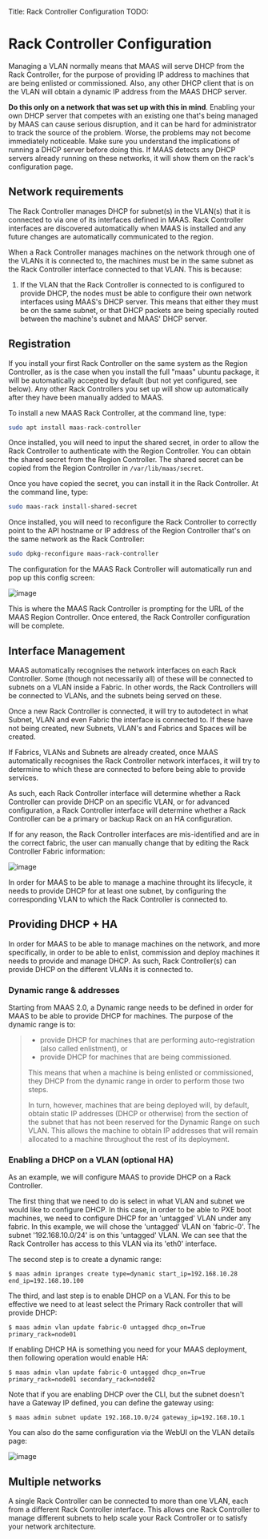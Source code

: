 Title: Rack Controller Configuration
TODO:

# Rack Controller Configuration

Managing a VLAN normally means that MAAS will serve DHCP from the Rack
Controller, for the purpose of providing IP address to machines that are being
enlisted or commissioned. Also, any other DHCP client that is on the VLAN will
obtain a dynamic IP address from the MAAS DHCP server.

**Do this only on a network that was set up with this in mind**. Enabling your
own DHCP server that competes with an existing one that's being managed by
MAAS can cause serious disruption, and it can be hard for administrator to
track the source of the problem. Worse, the problems may not become
immediately noticeable. Make sure you understand the implications of running a
DHCP server before doing this. If MAAS detects any DHCP servers already
running on these networks, it will show them on the rack's configuration page.

## Network requirements

The Rack Controller manages DHCP for subnet(s) in the VLAN(s) that it is
connected to via one of its interfaces defined in MAAS. Rack Controller
interfaces are discovered automatically when MAAS is installed and any
future changes are automatically communicated to the region.

When a Rack Controller manages machines on the network through one of the
VLANs it is connected to, the machines must be in the same subnet as the Rack
Controller interface connected to that VLAN. This is because:

1.  If the VLAN that the Rack Controller is connected to is configured to
    provide DHCP, the nodes must be able to configure their own network
    interfaces using MAAS's DHCP server. This means that either they must be
    on the same subnet, or that DHCP packets are being specially routed
    between the machine's subnet and MAAS' DHCP server.

## Registration

If you install your first Rack Controller on the same system as the Region
Controller, as is the case when you install the full "maas" ubuntu package, it
will be automatically accepted by default (but not yet configured, see below).
Any other Rack Controllers you set up will show up automatically after they
have been manually added to MAAS.

To install a new MAAS Rack Controller, at the command line, type:

```bash
sudo apt install maas-rack-controller
```

Once installed, you will need to input the shared secret, in order to allow
the Rack Controller to authenticate with the Region Controller. You can obtain
the shared secret from the Region Controller. The shared secret can be copied
from the Region Controller in `/var/lib/maas/secret`.

Once you have copied the secret, you can install it in the Rack Controller. At
the command line, type:

```bash
sudo maas-rack install-shared-secret
```

Once installed, you will need to reconfigure the Rack Controller to correctly
point to the API hostname or IP address of the Region Controller that's on the
same network as the Rack Controller:

```bash
sudo dpkg-reconfigure maas-rack-controller
```

The configuration for the MAAS Rack Controller will automatically run and pop
up this config screen:

![image](./media/install_cluster-config.png)

This is where the MAAS Rack Controller is prompting for the URL of the MAAS
Region Controller. Once entered, the Rack Controller configuration will be
complete.

## Interface Management

MAAS automatically recognises the network interfaces on each Rack Controller.
Some (though not necessarily all) of these will be connected to subnets on a
VLAN inside a Fabric. In other words, the Rack Controllers will be connected
to VLANs, and the subnets being served on these.

Once a new Rack Controller is connected, it will try to autodetect in what
Subnet, VLAN and even Fabric the interface is connected to. If these have not
being created, new Subnets, VLAN's and Fabrics and Spaces will be created.

If Fabrics, VLANs and Subnets are already created, once MAAS automatically
recognises the Rack Controller network interfaces, it will try to determine to
which these are connected to before being able to provide services.

As such, each Rack Controller interface will determine whether a Rack
Controller can provide DHCP on an specific VLAN, or for advanced
configuration, a Rack Controller interface will determine whether a Rack
Controller can be a primary or backup Rack on an HA configuration.

If for any reason, the Rack Controller interfaces are mis-identified and are
in the correct fabric, the user can manually change that by editing the Rack
Controller Fabric information:

![image](./media/rack-interface-edit.png)

In order for MAAS to be able to manage a machine throught its lifecycle, it
needs to provide DHCP for at least one subnet, by configuring the
corresponding VLAN to which the Rack Controller is connected to.

## Providing DHCP + HA

In order for MAAS to be able to manage machines on the network, and more
specifically, in order to be able to enlist, commission and deploy machines it
needs to provide and manage DHCP. As such, Rack Controller(s) can provide DHCP
on the different VLANs it is connected to.

### Dynamic range & addresses

Starting from MAAS 2.0, a Dynamic range needs to be defined in order for MAAS
to be able to provide DHCP for machines. The purpose of the dynamic range is
to:

> -   provide DHCP for machines that are performing auto-registration (also
>     called enlistment), or
> -   provide DHCP for machines that are being commissioned.
>
> This means that when a machine is being enlisted or commissioned, they DHCP
> from the dynamic range in order to perform those two steps.
>
> In turn, however, machines that are being deployed will, by default, obtain
> static IP addresses (DHCP or otherwise) from the section of the subnet that
> has not been reserved for the Dynamic Range on such VLAN. This allows the
> machine to obtain IP addresses that will remain allocated to a machine
> throughout the rest of its deployment.

### Enabling a DHCP on a VLAN (optional HA)

As an example, we will configure MAAS to provide DHCP on a Rack Controller.

The first thing that we need to do is select in what VLAN and subnet we would
like to configure DHCP. In this case, in order to be able to PXE boot
machines, we need to configure DHCP for an 'untagged' VLAN under any fabric.
In this example, we will chose the 'untagged' VLAN on 'fabric-0'. The subnet
'192.168.10.0/24' is on this 'untagged' VLAN. We can see that the Rack
Controller has access to this VLAN via its 'eth0' interface.

The second step is to create a dynamic range:

    $ maas admin ipranges create type=dynamic start_ip=192.168.10.28 end_ip=192.168.10.100

The third, and last step is to enable DHCP on a VLAN. For this to be effective
we need to at least select the Primary Rack controller that will provide DHCP:

    $ maas admin vlan update fabric-0 untagged dhcp_on=True primary_rack=node01

If enabling DHCP HA is something you need for your MAAS deployment, then
following operation would enable HA:

    $ maas admin vlan update fabric-0 untagged dhcp_on=True primary_rack=node01 secondary_rack=node02

Note that if you are enabling DHCP over the CLI, but the subnet doesn't have a
Gateway IP defined, you can define the gateway using:

    $ maas admin subnet update 192.168.10.0/24 gateway_ip=192.168.10.1

You can also do the same configuration via the WebUI on the VLAN details page:

![image](media/vlan_provide_dhcp.png)

## Multiple networks

A single Rack Controller can be connected to more than one VLAN, each from a
different Rack Controller interface. This allows one Rack Controller to manage
different subnets to help scale your Rack Controller or to satisfy your
network architecture.
